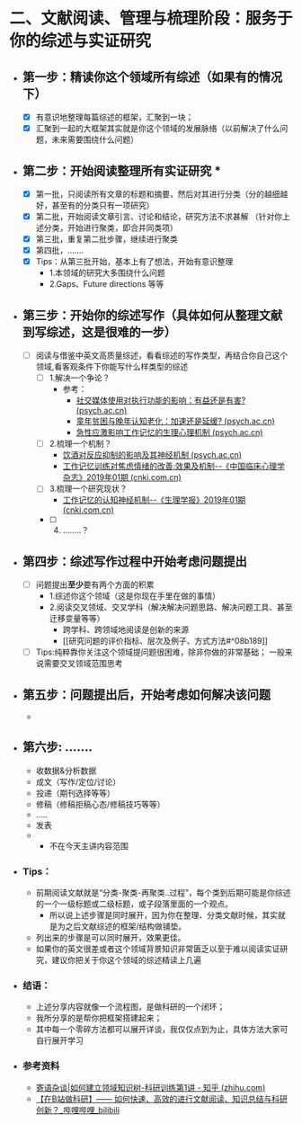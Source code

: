 # 二、文献阅读、管理与梳理阶段：服务于你的综述与实证研究

- ## 第一步：精读你这个领域所有综述（如果有的情况下）
	- [x] 有意识地整理每篇综述的框架，汇聚到一块；
	- [x] 汇聚到一起的大框架其实就是你这个领域的发展脉络（以前解决了什么问题，未来需要围绕什么问题）
- ## 第二步：开始阅读整理所有实证研究 *
	- [x] 第一批，只阅读所有文章的标题和摘要，然后对其进行分类（分的越细越好，甚至有的分类只有一项研究）
	- [x] 第二批，开始阅读文章引言、讨论和结论，研究方法不求甚解 （针对你上述分类，开始进行聚类，即合并同类项）
	- [x] 第三批，重复第二批步骤，继续进行聚类
	- [x] 第四批，....... 
	- [x] Tips：从第三批开始，基本上有了想法，开始有意识整理
		- 1.本领域的研究大多围绕什么问题
		- 2.Gaps、Future directions 等等
- ## 第三步：开始你的综述写作（具体如何从整理文献到写综述，这是很难的一步）
	- [ ] 阅读与借鉴中英文高质量综述，看看综述的写作类型，再结合你自己这个领域,看客观条件下你能写什么样类型的综述
		- [ ] 1.解决一个争论？
			- 参考：
				- [社交媒体使用对执行功能的影响：有益还是有害? (psych.ac.cn)](https://journal.psych.ac.cn/xlkxjz/CN/10.3724/SP.J.1042.2022.00406)
				- [童年贫困与晚年认知老化：加速还是延缓? (psych.ac.cn)](https://journal.psych.ac.cn/xlkxjz/CN/10.3724/SP.J.1042.2021.00160)
				- [急性应激影响工作记忆的生理心理机制 (psych.ac.cn)](https://journal.psych.ac.cn/xlkxjz/CN/10.3724/SP.J.1042.2020.01508)
		- [ ] 2.梳理一个机制？
			- [饮酒对反应抑制的影响及其神经机制 (psych.ac.cn)](https://journal.psych.ac.cn/xlkxjz/CN/10.3724/SP.J.1042.2017.00586)
			- [工作记忆训练对焦虑情绪的改善:效果及机制--《中国临床心理学杂志》2019年01期 (cnki.com.cn)](https://www.cnki.com.cn/Article/CJFDTotal-ZLCY201901007.htm)
		- [ ] 3.梳理一个研究现状？
			- [工作记忆的认知神经机制--《生理学报》2019年01期 (cnki.com.cn)](https://www.cnki.com.cn/Article/CJFDTOTAL-SLXU201901018.htm)
		- [ ] 4. ........？
- ## 第四步：综述写作过程中开始考虑问题提出
	- [ ] 问题提出**至少**要有两个方面的积累
		- 1.综述你这个领域（这是你现在手里在做的事情）
		- 2.阅读交叉领域、交叉学科（解决解决问题思路、解决问题工具、甚至迁移变量等等）
			- 跨学科、跨领域地阅读是创新的来源
			- [[研究问题的评价指标、层次及例子、方式方法#^08b189]]
	- [ ] Tips:纯粹靠你关注这个领域提问题很困难，除非你做的非常基础； 一般来说需要交叉领域范围思考
- ## 第五步：问题提出后，开始考虑如何解决该问题
	- 
- ## 第六步: .......
	- 收数据&分析数据
	- 成文（写作/定位/讨论）
	- 投递（期刊选择等等）
	- 修稿（修稿拒稿心态/修稿技巧等等）
	- .....
	- 发表
	- * 不在今天主讲内容范围
- ### Tips：
	- 前期阅读文献就是“分类-聚类-再聚类..过程”，每个类到后期可能是你综述的一个一级标题或二级标题，或子段落里面的一个观点。
		- 所以说上述步骤是同时展开，因为你在整理、分类文献时候，其实就是为之后文献综述的框架/结构做铺垫。
	- 列出来的步骤是可以同时展开，效果更佳。
	- 如果你的英文很差或者这个领域背景知识非常匮乏以至于难以阅读实证研究，建议你把关于你这个领域的综述精读上几遍
- ### 结语：
	- 上述分享内容就像一个流程图，是做科研的一个闭环；
	- 我所分享的是帮你把框架搭建起来；
	- 其中每一个零碎方法都可以展开详谈，我仅仅点到为止，具体方法大家可自行展开学习
- ### 参考资料
	- [寄语杂谈|如何建立领域知识树-科研训练第1讲 - 知乎 (zhihu.com)](https://zhuanlan.zhihu.com/p/498722878)
	- [【在B站做科研】—— 如何快速、高效的进行文献阅读、知识总结与科研创新？_哔哩哔哩_bilibili](https://www.bilibili.com/video/BV19Z4y1M7CF/?spm_id_from=333.999.0.0)